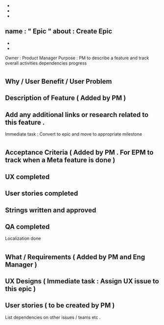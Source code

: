 -
-
-
name
:
"
Epic
"
about
:
Create
Epic
-
-
-
Owner
:
Product
Manager
Purpose
:
PM
to
describe
a
feature
and
track
overall
activities
dependencies
progress
#
#
#
Why
/
User
Benefit
/
User
Problem
-
Description
of
Feature
(
Added
by
PM
)
-
Add
any
additional
links
or
research
related
to
this
feature
.
-
Immediate
task
:
Convert
to
epic
and
move
to
appropriate
milestone
#
#
#
Acceptance
Criteria
(
Added
by
PM
.
For
EPM
to
track
when
a
Meta
feature
is
done
)
-
UX
completed
-
User
stories
completed
-
Strings
written
and
approved
-
QA
completed
-
Localization
done
#
#
#
What
/
Requirements
(
Added
by
PM
and
Eng
Manager
)
-
UX
Designs
(
Immediate
task
:
Assign
UX
issue
to
this
epic
)
-
User
stories
(
to
be
created
by
PM
)
-
List
dependencies
on
other
issues
/
teams
etc
.
